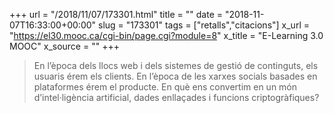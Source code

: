 +++
url = "/2018/11/07/173301.html"
title = ""
date = "2018-11-07T16:33:00+00:00"
slug = "173301"
tags = ["retalls","citacions"]
x_url = "https://el30.mooc.ca/cgi-bin/page.cgi?module=8"
x_title = "E-Learning 3.0 MOOC"
x_source = ""
+++

> En l’època dels llocs web i dels sistemes de gestió de continguts, els usuaris érem els clients. En l’època de les xarxes socials basades en plataformes érem el producte. En què ens convertim en un món d’intel·ligència artificial, dades enllaçades i funcions criptogràfiques?
